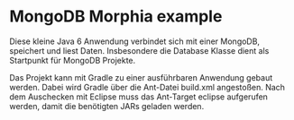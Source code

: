 # MongoDB Morphia example
Diese kleine Java 6 Anwendung verbindet sich mit einer MongoDB, speichert und liest Daten.
Insbesondere die Database Klasse dient als Startpunkt für MongoDB Projekte.

Das Projekt kann mit Gradle zu einer ausführbaren Anwendung gebaut werden. Dabei wird Gradle über die Ant-Datei build.xml angestoßen. Nach dem Auschecken mit Eclipse muss das Ant-Target eclipse aufgerufen werden, damit die benötigten JARs geladen werden.
